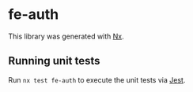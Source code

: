 # fe-auth

This library was generated with [Nx](https://nx.dev).

## Running unit tests

Run `nx test fe-auth` to execute the unit tests via [Jest](https://jestjs.io).
